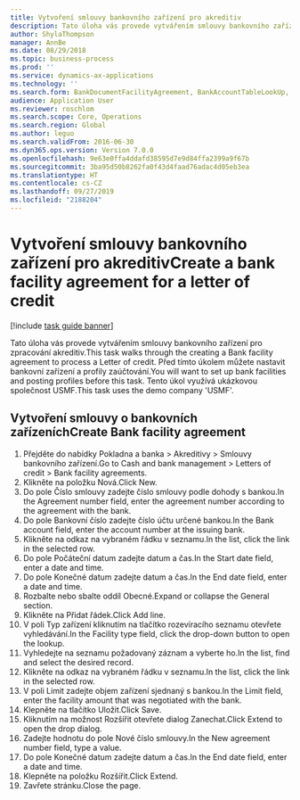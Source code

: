 ```yaml
---
title: Vytvoření smlouvy bankovního zařízení pro akreditiv
description: Tato úloha vás provede vytvářením smlouvy bankovního zařízení pro zpracování akreditiv.
author: ShylaThompson
manager: AnnBe
ms.date: 08/29/2018
ms.topic: business-process
ms.prod: ''
ms.service: dynamics-ax-applications
ms.technology: ''
ms.search.form: BankDocumentFacilityAgreement, BankAccountTableLookUp, BankDocumentFacilityAgreementExtension, DefaultDashboard
audience: Application User
ms.reviewer: roschlom
ms.search.scope: Core, Operations
ms.search.region: Global
ms.author: leguo
ms.search.validFrom: 2016-06-30
ms.dyn365.ops.version: Version 7.0.0
ms.openlocfilehash: 9e63e0ffa4ddafd38595d7e9d84ffa2399a9f67b
ms.sourcegitcommit: 3ba95d50b8262fa0f43d4faad76adac4d05eb3ea
ms.translationtype: HT
ms.contentlocale: cs-CZ
ms.lasthandoff: 09/27/2019
ms.locfileid: "2188204"
---
```

# <a name="create-a-bank-facility-agreement-for-a-letter-of-credit"></a><span data-ttu-id="37835-103">Vytvoření smlouvy bankovního zařízení pro akreditiv</span><span class="sxs-lookup"><span data-stu-id="37835-103">Create a bank facility agreement for a letter of credit</span></span>

[!include [task guide banner](../../includes/task-guide-banner.md)]

<span data-ttu-id="37835-104">Tato úloha vás provede vytvářením smlouvy bankovního zařízení pro zpracování akreditiv.</span><span class="sxs-lookup"><span data-stu-id="37835-104">This task walks through the creating a Bank facility agreement to process a Letter of credit.</span></span> <span data-ttu-id="37835-105">Před tímto úkolem můžete nastavit bankovní zařízení a profily zaúčtování.</span><span class="sxs-lookup"><span data-stu-id="37835-105">You will want to set up bank facilities and posting profiles before this task.</span></span>  <span data-ttu-id="37835-106">Tento úkol využívá ukázkovou společnost USMF.</span><span class="sxs-lookup"><span data-stu-id="37835-106">This task uses the demo company 'USMF'.</span></span>  


## <a name="create-bank-facility-agreement"></a><span data-ttu-id="37835-107">Vytvoření smlouvy o bankovních zařízeních</span><span class="sxs-lookup"><span data-stu-id="37835-107">Create Bank facility agreement</span></span>
1. <span data-ttu-id="37835-108">Přejděte do nabídky Pokladna a banka > Akreditivy > Smlouvy bankovního zařízení.</span><span class="sxs-lookup"><span data-stu-id="37835-108">Go to Cash and bank management > Letters of credit > Bank facility agreements.</span></span>
2. <span data-ttu-id="37835-109">Klikněte na položku Nová.</span><span class="sxs-lookup"><span data-stu-id="37835-109">Click New.</span></span>
3. <span data-ttu-id="37835-110">Do pole Číslo smlouvy zadejte číslo smlouvy podle dohody s bankou.</span><span class="sxs-lookup"><span data-stu-id="37835-110">In the Agreement number field, enter the agreement number according to the agreement with the bank.</span></span>
4. <span data-ttu-id="37835-111">Do pole Bankovní číslo zadejte číslo účtu určené bankou.</span><span class="sxs-lookup"><span data-stu-id="37835-111">In the Bank account field, enter the account number at the issuing bank.</span></span>
5. <span data-ttu-id="37835-112">Klikněte na odkaz na vybraném řádku v seznamu.</span><span class="sxs-lookup"><span data-stu-id="37835-112">In the list, click the link in the selected row.</span></span>
6. <span data-ttu-id="37835-113">Do pole Počáteční datum zadejte datum a čas.</span><span class="sxs-lookup"><span data-stu-id="37835-113">In the Start date field, enter a date and time.</span></span>
7. <span data-ttu-id="37835-114">Do pole Konečné datum zadejte datum a čas.</span><span class="sxs-lookup"><span data-stu-id="37835-114">In the End date field, enter a date and time.</span></span>
8. <span data-ttu-id="37835-115">Rozbalte nebo sbalte oddíl Obecné.</span><span class="sxs-lookup"><span data-stu-id="37835-115">Expand or collapse the General section.</span></span>
9. <span data-ttu-id="37835-116">Klikněte na Přidat řádek.</span><span class="sxs-lookup"><span data-stu-id="37835-116">Click Add line.</span></span>
10. <span data-ttu-id="37835-117">V poli Typ zařízení kliknutím na tlačítko rozevíracího seznamu otevřete vyhledávání.</span><span class="sxs-lookup"><span data-stu-id="37835-117">In the Facility type field, click the drop-down button to open the lookup.</span></span>
11. <span data-ttu-id="37835-118">Vyhledejte na seznamu požadovaný záznam a vyberte ho.</span><span class="sxs-lookup"><span data-stu-id="37835-118">In the list, find and select the desired record.</span></span>
12. <span data-ttu-id="37835-119">Klikněte na odkaz na vybraném řádku v seznamu.</span><span class="sxs-lookup"><span data-stu-id="37835-119">In the list, click the link in the selected row.</span></span>
13. <span data-ttu-id="37835-120">V poli Limit zadejte objem zařízení sjednaný s bankou.</span><span class="sxs-lookup"><span data-stu-id="37835-120">In the Limit field, enter the facility amount that was negotiated with the bank.</span></span>
14. <span data-ttu-id="37835-121">Klepněte na tlačítko Uložit.</span><span class="sxs-lookup"><span data-stu-id="37835-121">Click Save.</span></span>
15. <span data-ttu-id="37835-122">Kliknutím na možnost Rozšířit otevřete dialog Zanechat.</span><span class="sxs-lookup"><span data-stu-id="37835-122">Click Extend to open the drop dialog.</span></span>
16. <span data-ttu-id="37835-123">Zadejte hodnotu do pole Nové číslo smlouvy.</span><span class="sxs-lookup"><span data-stu-id="37835-123">In the New agreement number field, type a value.</span></span>
17. <span data-ttu-id="37835-124">Do pole Konečné datum zadejte datum a čas.</span><span class="sxs-lookup"><span data-stu-id="37835-124">In the End date field, enter a date and time.</span></span>
18. <span data-ttu-id="37835-125">Klepněte na položku Rozšířit.</span><span class="sxs-lookup"><span data-stu-id="37835-125">Click Extend.</span></span>
19. <span data-ttu-id="37835-126">Zavřete stránku.</span><span class="sxs-lookup"><span data-stu-id="37835-126">Close the page.</span></span>

